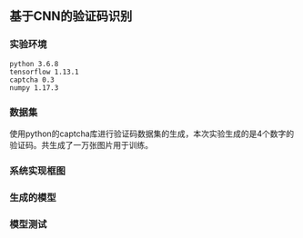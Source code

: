 ## 基于CNN的验证码识别
### 实验环境
```
python 3.6.8
tensorflow 1.13.1
captcha 0.3
numpy 1.17.3
```
### 数据集
使用python的captcha库进行验证码数据集的生成，本次实验生成的是4个数字的验证码。共生成了一万张图片用于训练。

### 系统实现框图
### 生成的模型
### 模型测试



